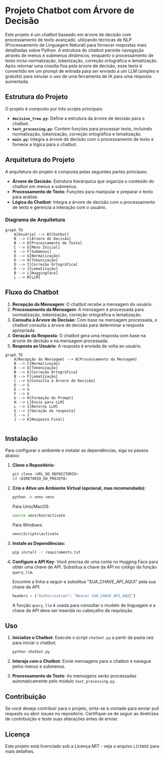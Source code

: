 # Projeto Chatbot com Árvore de Decisão

Este projeto é um chatbot baseado em árvore de decisão com processamento de texto avançado, utilizando técnicas de NLP (Processamento de Linguagem Natural) para fornecer respostas mais detalhadas sobre Python. A estrutura do chatbot permite navegação através de menus e submenus dinâmicos, enquanto o processamento de texto inclui normalização, tokenização, correção ortográfica e lematização. Após retornar uma cnsulta fixa pela árvore de decisão, esse texto é convertido em um prompt de entrada para ser enviado a um LLM (simples e gratuito) para simular o uso de uma ferramenta de IA para uma resposta aumentada. 

## Estrutura do Projeto

O projeto é composto por três scripts principais:

- **`decision_tree.py`**: Define a estrutura da árvore de decisão para o chatbot.
- **`text_processing.py`**: Contém funções para processar texto, incluindo normalização, tokenização, correção ortográfica e lematização.
- **`main.py`**: Integra a árvore de decisão com o processamento de texto e fornece a lógica para o chatbot.

## Arquitetura do Projeto

A arquitetura do projeto é composta pelas seguintes partes principais:

- **Árvore de Decisão**: Estrutura hierárquica que organiza o conteúdo do chatbot em menus e submenus.
- **Processamento de Texto**: Funções para manipular e preparar o texto para análise.
- **Lógica do Chatbot**: Integra a árvore de decisão com o processamento de texto e gerencia a interação com o usuário.

### Diagrama de Arquitetura

```mermaid
graph TD
    A[Usuário] --> B[Chatbot]
    B --> C[Árvore de Decisão]
    B --> D[Processamento de Texto]
    C --> E[Menu Inicial]
    E --> F[Submenus]
    D --> G[Normalização]
    D --> H[Tokenização]
    D --> I[Correção Ortográfica]
    D --> J[Lematização]
    B --> L[Huggingface]
    L --> M[LLM]
```

## Fluxo do Chatbot

1. **Recepção da Mensagem**: O chatbot recebe a mensagem do usuário.
2. **Processamento da Mensagem**: A mensagem é processada para normalização, tokenização, correção ortográfica e lematização.
3. **Consulta à Árvore de Decisão**: Com base na mensagem processada, o chatbot consulta a árvore de decisão para determinar a resposta apropriada.
4. **Geração da Resposta**: O chatbot gera uma resposta com base na árvore de decisão e na mensagem processada.
5. **Resposta ao Usuário**: A resposta é enviada de volta ao usuário.

```mermaid
graph TD
    A[Recepção da Mensagem] --> B[Processamento da Mensagem]
    B --> C[Normalização]
    B --> D[Tokenização]
    B --> E[Correção Ortográfica]
    B --> F[Lematização]
    C --> G[Consulta à Árvore de Decisão]
    D --> G
    E --> G
    F --> G
    G --> H[Formação do Prompt]
    H --> L[Envio para LLM]
    L --> I[Retorno LLM]
    G --> J[Geração da resposta]
    I --> J
    J --> K[Resposta Final]
   
```
## Instalação

Para configurar o ambiente e instalar as dependências, siga os passos abaixo:

1. **Clone o Repositório:**

    ```bash
    git clone <URL_DO_REPOSITORIO>
    cd <DIRETORIO_DO_PROJETO>
    ```

2. **Crie e Ative um Ambiente Virtual (opcional, mas recomendado):**

    ```bash
    python -m venv venv
    ```

    Para Unix/MacOS:

    ```bash
    source venv/bin/activate
    ```

    Para Windows:

    ```bash
    venv\Scripts\activate
    ```

3. **Instale as Dependências:**

    ```bash
    pip install -r requirements.txt
    ```

4. **Configure a API Key**: Você precisa de uma conta no Hugging Face para obter uma chave de API. Substitua a chave da API no código da função `query_llm`.

    Encontre a linha a seguir e substitua "SUA_CHAVE_API_AQUI" pela sua chave da API:

    ```python
    headers = {"Authorization": "Bearer SUA_CHAVE_API_AQUI"}
    ```

    A função `query_llm` é usada para consultar o modelo de linguagem e a chave da API deve ser inserida no cabeçalho da requisição.

## Uso

1. **Inicialize o Chatbot**: Execute o script `chatbot.py` a partir da pasta raiz para iniciar o chatbot.

    ```bash
    python chatbot.py
    ```

2. **Interaja com o Chatbot**: Envie mensagens para o chatbot e navegue pelos menus e submenus.

3. **Processamento de Texto**: As mensagens serão processadas automaticamente pelo módulo `text_processing.py`.

## Contribuição

Se você deseja contribuir para o projeto, sinta-se à vontade para enviar pull requests ou abrir issues no repositório. Certifique-se de seguir as diretrizes de contribuição e teste suas alterações antes de enviar.

## Licença

Este projeto está licenciado sob a Licença MIT - veja o arquivo `LICENSE` para mais detalhes.
